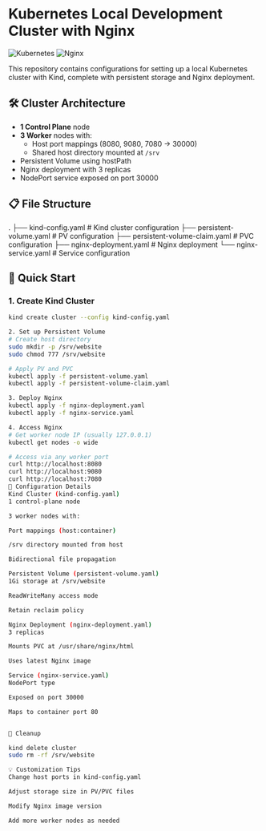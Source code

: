 # Kubernetes Local Development Cluster with Nginx

![Kubernetes](https://img.shields.io/badge/Kubernetes-326CE5?logo=kubernetes&logoColor=white)
![Nginx](https://img.shields.io/badge/NGINX-009639?logo=nginx&logoColor=white)

This repository contains configurations for setting up a local Kubernetes cluster with Kind, complete with persistent storage and Nginx deployment.

## 🛠️ Cluster Architecture

- **1 Control Plane** node
- **3 Worker** nodes with:
  - Host port mappings (8080, 9080, 7080 → 30000)
  - Shared host directory mounted at `/srv`
- Persistent Volume using hostPath
- Nginx deployment with 3 replicas
- NodePort service exposed on port 30000

## 📋 File Structure
.
├── kind-config.yaml # Kind cluster configuration
├── persistent-volume.yaml # PV configuration
├── persistent-volume-claim.yaml # PVC configuration
├── nginx-deployment.yaml # Nginx deployment
└── nginx-service.yaml # Service configuration


## 🚀 Quick Start

### 1. Create Kind Cluster
```bash
kind create cluster --config kind-config.yaml

2. Set up Persistent Volume
# Create host directory
sudo mkdir -p /srv/website
sudo chmod 777 /srv/website

# Apply PV and PVC
kubectl apply -f persistent-volume.yaml
kubectl apply -f persistent-volume-claim.yaml

3. Deploy Nginx
kubectl apply -f nginx-deployment.yaml
kubectl apply -f nginx-service.yaml

4. Access Nginx
# Get worker node IP (usually 127.0.0.1)
kubectl get nodes -o wide

# Access via any worker port
curl http://localhost:8080
curl http://localhost:9080
curl http://localhost:7080
🔧 Configuration Details
Kind Cluster (kind-config.yaml)
1 control-plane node

3 worker nodes with:

Port mappings (host:container)

/srv directory mounted from host

Bidirectional file propagation

Persistent Volume (persistent-volume.yaml)
1Gi storage at /srv/website

ReadWriteMany access mode

Retain reclaim policy

Nginx Deployment (nginx-deployment.yaml)
3 replicas

Mounts PVC at /usr/share/nginx/html

Uses latest Nginx image

Service (nginx-service.yaml)
NodePort type

Exposed on port 30000

Maps to container port 80


🧹 Cleanup

kind delete cluster
sudo rm -rf /srv/website

💡 Customization Tips
Change host ports in kind-config.yaml

Adjust storage size in PV/PVC files

Modify Nginx image version

Add more worker nodes as needed
